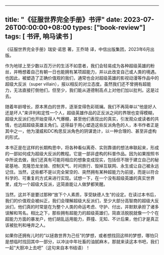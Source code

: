
---
title: "《征服世界完全手册》书评"
date: 2023-07-26T00:00:00+08:00
types: ["book-review"]
tags: [ 书评, 响马读书 ]
---

 《征服世界完全手册》瑞安·诺思 著，王乔琦 译，中信出版集团，2023年6月出版。

作为地球上至少数以百万计的生活不如意者，我们会轻易成为各种超级英雄的粉丝，并畅想着自己有朝一日也能拥有某项超能力，并以此改变自己或人类的境遇。也因此，被塑造了正确价值观的我们，通常也会对超级英雄的影视动漫等作品中的超级大反派（super villain），报以相反的对立态度。虽然我们还不曾拥有超能力，无法直接打倒他们，但至少，我们能从道德制高点上对他们加以批判。这是过去。

随着年龄增长，原本黑白的世界，逐渐变得色彩斑斓。我们不再简单以“他是好人还是坏人”来评判和定性一个人，超级英雄作品的正反派之间的界限也变得模糊，超级大反派们也开始变得人气爆棚，甚至他们表现出的真实，引发观众或读者的共情，也远超超级英雄主角们。这得益于用心塑造这些反派角色的人，本书作者正是其中之一，他为漫威和DC构思反派角色的阴谋诡计，以一种合理的、甚至非虚构的形式。

本书正是在这样的长期构思中，将各种看似离奇、实则靠谱的想法串联起来，形成的一部如何成为超级大反派的教程。它是一部非虚构的科普作品。因为如果按照书中所说去做，我们还真有可能将相应的想象变成现实，包括但不限于建立自己的秘密基地、克隆恐龙坐骑、控制天气、时间旅行、毁掉互联网、永生或让自己被永远记住。当然，这些都不是以完全架空的、突然拥有某种超能力为前提，而是以符合科学的、可重复的方式来进行实现。试想一下，在一个没有超级英雄的真实世界里，成为一个超级大反派，这简直能让人做梦都笑醒。

当然，这并不是要过那种“放下个人素质，享受缺德人生”的设定。在读过本书后，我们的价值观会被纠正，我们会理解超级大反派们，至少大部分高智商的超级大反派们，他们真的时常是在为整个人类的命运考虑、守护、付出，并默默承担了诸多误解和骂名。相比之下，那些拥有超能力的超级英雄们，简直活脱脱就像一个个在超能力方面的暴发户，他们胡乱运用能力，莽撞、无知、不计后果，他们才是真正该被批判和唾弃之人。

如果你还拥有儿时的“以拯救世界为己任”的梦想，或者想找回这样的梦想，哪怕只是想临时找回其中一部分，以冲淡中年社畜的油腻麻木，那就来读这本书吧，我们一起“大胆冲上去吧”（这句来自本书结语）！

